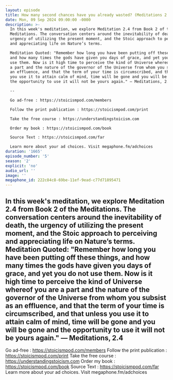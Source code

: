 ```yaml
---
layout: episode
title: How many second chances have you already wasted? (Meditations 2.4)
date: Mon, 09 Sep 2024 09:00:00 -0000
description: >-
  In this week's meditation, we explore Meditation 2.4 from Book 2 of the
  Meditations. The conversation centers around the inevitability of death, the
  urgency of utilizing the present moment, and the Stoic approach to perceiving
  and appreciating life on Nature’s terms.

  Meditation Quoted: "Remember how long you have been putting off these things,
  and how many times the gods have given you days of grace, and yet you do not
  use them. Now is it high time to perceive the kind of Universe whereof you are
  a part and the nature of the governor of the Universe from whom you subsist as
  an effluence, and that the term of your time is circumscribed, and that unless
  you use it to attain calm of mind, time will be gone and you will be gone and
  the opportunity to use it will not be yours again." — Meditations, 2.4

  --

  Go ad-free : https://stoicismpod.com/members

  Follow the print publication : https://stoicismpod.com/print

  Take the free course : https://understandingstoicism.com

  Order my book : https://stoicismpod.com/book

  Source Text : https://stoicismpod.com/far

  Learn more about your ad choices. Visit megaphone.fm/adchoices
duration: '1665'
episode_number: '5'
season: '2'
explicit: 'no'
audio_url: ''
image: ''
megaphone_id: 222c84c8-69be-11ef-9ead-c77d71895471
---
```


In this week's meditation, we explore Meditation 2.4 from Book 2 of the Meditations. The conversation centers around the inevitability of death, the urgency of utilizing the present moment, and the Stoic approach to perceiving and appreciating life on Nature’s terms.
Meditation Quoted: "Remember how long you have been putting off these things, and how many times the gods have given you days of grace, and yet you do not use them. Now is it high time to perceive the kind of Universe whereof you are a part and the nature of the governor of the Universe from whom you subsist as an effluence, and that the term of your time is circumscribed, and that unless you use it to attain calm of mind, time will be gone and you will be gone and the opportunity to use it will not be yours again." — Meditations, 2.4
--
Go ad-free : https://stoicismpod.com/members
Follow the print publication : https://stoicismpod.com/print
Take the free course : https://understandingstoicism.com
Order my book : https://stoicismpod.com/book
Source Text : https://stoicismpod.com/far
Learn more about your ad choices. Visit megaphone.fm/adchoices